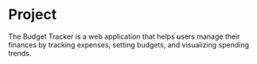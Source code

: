 # Project
The Budget Tracker is a web application that helps users manage their finances by tracking expenses, setting budgets, and visualizing spending trends.
